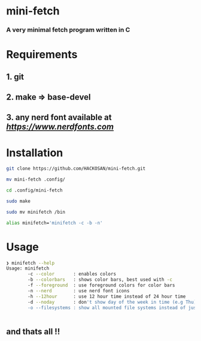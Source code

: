 # mini-fetch

### A very minimal fetch program written in C 

##

# Requirements

## 1. git 
## 2. make => base-devel

## 3. any nerd font available at *https://www.nerdfonts.com*
# Installation
```sh
git clone https://github.com/HACKOSAN/mini-fetch.git

mv mini-fetch .config/

cd .config/mini-fetch

sudo make 

sudo mv minifetch /bin 

alias minifetch='minifetch -c -b -n'
```
# Usage

```sh
❯ minifetch --help
Usage: minifetch
        -c --color       : enables colors
        -b --colorbars   : shows color bars, best used with -c
        -f --foreground  : use foreground colors for color bars
        -n --nerd        : use nerd font icons
        -h --12hour      : use 12 hour time instead of 24 hour time
        -d --noday       : don't show day of the week in time (e.g Thu)
        -o --filesystems : show all mounted file systems instead of just root



```

## and thats all !!


